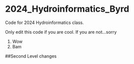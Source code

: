 # 2024_Hydroinformatics_Byrd
Code for 2024 Hydroinformatics class. 

Only edit this code if you are cool. If you are not...sorry

1. Wow
2. Bam

##Second Level changes
